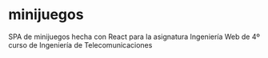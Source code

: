 # minijuegos
SPA de minijuegos hecha con React para la asignatura Ingeniería Web de 4º curso de Ingeniería de Telecomunicaciones
